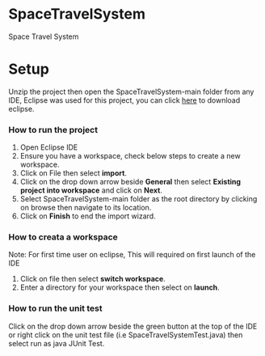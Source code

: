 # SpaceTravelSystem
Space Travel System
<h1> Setup </h1>
<p> Unzip the project then open the SpaceTravelSystem-main folder from any IDE, Eclipse was used for this project, you can click <a href="https://www.eclipse.org/downloads/">here</a> to download eclipse. </p>

<h3> How to run the project </h3>

<ol>
  <li> Open Eclipse IDE </li>
  <li> Ensure you have a workspace, check below steps to create a new workspace. </li>
  <li> Click on File then select <b>import</b>. </li>
  <li> Click on the drop down arrow beside <b>General</b> then select  <b>Existing project into workspace</b> and click on <b>Next</b>. </li>
  <li> Select SpaceTravelSystem-main folder as the root directory by clicking on browse then navigate to its location. </li>
  <li> Click on <b>Finish</b> to end the import wizard. </li>
 </ol>

<h3> How to creata a workspace  </h3>
<p> Note: For first time user on eclipse, This will required on first launch of the IDE </p>
<ol>
  <li> Click on file then select <b>switch workspace</b>. </li>
  <li> Enter a directory for your workspace then select on <b>launch</b>. </li>
 </ol>
 
<h3> How to run the unit test </h3>
<p> Click on the drop down arrow beside the green button at the top of the IDE or right click on the unit test file (i.e SpaceTravelSystemTest.java) then select run as java JUnit Test. </p>
